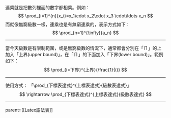 連乘就是把數列裡面的數字都相乘。例如：
$$
\prod_{i=1}^{n}{x_i}=x_1\cdot x_2\cdot x_3 \cdot\ldots x_n
$$
而就像無窮級數一樣，連乘也是有無窮連乘的，表示方式如下：
$$
\prod_{n=1}^{\infty}{a_n}
$$
- - -
當今天級數是有限制範圍，或是無窮級數的情況下，通常都會分別在「$\,\prod\,$」的上加入「上界(upper bound)」，在「$\,\prod\,$」的下面加入「下界(lower bound)」。範例如下：
$$
\prod_{i=下界}^{上界}{\frac{1}{i}}
$$
- - -
使用方式：
「\\prod_{下標表達式}^{上標表達式}{級數表達式}」
$$
\rightarrow \prod_{下標表達式}^{上標表達式}{級數表達式}
$$
- - -
parent::[[Latex語法表]]
